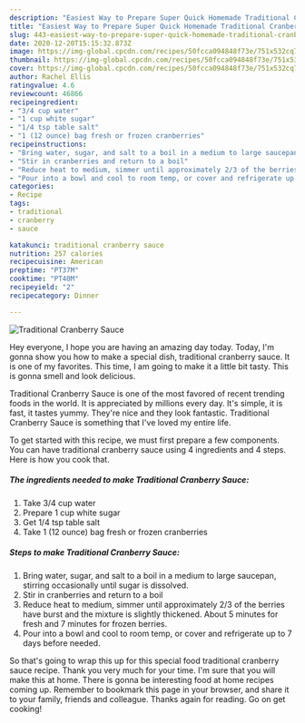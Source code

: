 ```yaml
---
description: "Easiest Way to Prepare Super Quick Homemade Traditional Cranberry Sauce"
title: "Easiest Way to Prepare Super Quick Homemade Traditional Cranberry Sauce"
slug: 443-easiest-way-to-prepare-super-quick-homemade-traditional-cranberry-sauce
date: 2020-12-20T15:15:32.873Z
image: https://img-global.cpcdn.com/recipes/50fcca094848f73e/751x532cq70/traditional-cranberry-sauce-recipe-main-photo.jpg
thumbnail: https://img-global.cpcdn.com/recipes/50fcca094848f73e/751x532cq70/traditional-cranberry-sauce-recipe-main-photo.jpg
cover: https://img-global.cpcdn.com/recipes/50fcca094848f73e/751x532cq70/traditional-cranberry-sauce-recipe-main-photo.jpg
author: Rachel Ellis
ratingvalue: 4.6
reviewcount: 46866
recipeingredient:
- "3/4 cup water"
- "1 cup white sugar"
- "1/4 tsp table salt"
- "1 (12 ounce) bag fresh or frozen cranberries"
recipeinstructions:
- "Bring water, sugar, and salt to a boil in a medium to large saucepan, stirring occasionally until sugar is dissolved."
- "Stir in cranberries and return to a boil"
- "Reduce heat to medium, simmer until approximately 2/3 of the berries have burst and the mixture is slightly thickened. About 5 minutes for fresh and 7 minutes for frozen berries."
- "Pour into a bowl and cool to room temp, or cover and refrigerate up to 7 days before needed."
categories:
- Recipe
tags:
- traditional
- cranberry
- sauce

katakunci: traditional cranberry sauce 
nutrition: 257 calories
recipecuisine: American
preptime: "PT37M"
cooktime: "PT40M"
recipeyield: "2"
recipecategory: Dinner

---
```



![Traditional Cranberry Sauce](https://img-global.cpcdn.com/recipes/50fcca094848f73e/751x532cq70/traditional-cranberry-sauce-recipe-main-photo.jpg)

Hey everyone, I hope you are having an amazing day today. Today, I'm gonna show you how to make a special dish, traditional cranberry sauce. It is one of my favorites. This time, I am going to make it a little bit tasty. This is gonna smell and look delicious.



Traditional Cranberry Sauce is one of the most favored of recent trending foods in the world. It is appreciated by millions every day. It's simple, it is fast, it tastes yummy. They're nice and they look fantastic. Traditional Cranberry Sauce is something that I've loved my entire life.


To get started with this recipe, we must first prepare a few components. You can have traditional cranberry sauce using 4 ingredients and 4 steps. Here is how you cook that.

<!--inarticleads1-->

##### The ingredients needed to make Traditional Cranberry Sauce:

1. Take 3/4 cup water
1. Prepare 1 cup white sugar
1. Get 1/4 tsp table salt
1. Take 1 (12 ounce) bag fresh or frozen cranberries




<!--inarticleads2-->

##### Steps to make Traditional Cranberry Sauce:

1. Bring water, sugar, and salt to a boil in a medium to large saucepan, stirring occasionally until sugar is dissolved.
1. Stir in cranberries and return to a boil
1. Reduce heat to medium, simmer until approximately 2/3 of the berries have burst and the mixture is slightly thickened. About 5 minutes for fresh and 7 minutes for frozen berries.
1. Pour into a bowl and cool to room temp, or cover and refrigerate up to 7 days before needed.




So that's going to wrap this up for this special food traditional cranberry sauce recipe. Thank you very much for your time. I'm sure that you will make this at home. There is gonna be interesting food at home recipes coming up. Remember to bookmark this page in your browser, and share it to your family, friends and colleague. Thanks again for reading. Go on get cooking!
